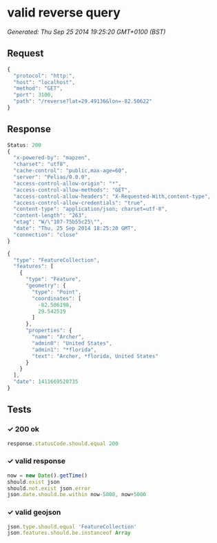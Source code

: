 # valid reverse query

*Generated: Thu Sep 25 2014 19:25:20 GMT+0100 (BST)*
## Request
```javascript
{
  "protocol": "http:",
  "host": "localhost",
  "method": "GET",
  "port": 3100,
  "path": "/reverse?lat=29.49136&lon=-82.50622"
}
```

## Response
```javascript
Status: 200
{
  "x-powered-by": "mapzen",
  "charset": "utf8",
  "cache-control": "public,max-age=60",
  "server": "Pelias/0.0.0",
  "access-control-allow-origin": "*",
  "access-control-allow-methods": "GET",
  "access-control-allow-headers": "X-Requested-With,content-type",
  "access-control-allow-credentials": "true",
  "content-type": "application/json; charset=utf-8",
  "content-length": "263",
  "etag": "W/\"107-75b55c25\"",
  "date": "Thu, 25 Sep 2014 18:25:20 GMT",
  "connection": "close"
}
```
```javascript
{
  "type": "FeatureCollection",
  "features": [
    {
      "type": "Feature",
      "geometry": {
        "type": "Point",
        "coordinates": [
          -82.506198,
          29.542519
        ]
      },
      "properties": {
        "name": "Archer",
        "admin0": "United States",
        "admin1": "*florida",
        "text": "Archer, *florida, United States"
      }
    }
  ],
  "date": 1411669520735
}
```

## Tests

### ✓ 200 ok
```javascript
response.statusCode.should.equal 200
```

### ✓ valid response
```javascript
now = new Date().getTime()
should.exist json
should.not.exist json.error
json.date.should.be.within now-5000, now+5000
```

### ✓ valid geojson
```javascript
json.type.should.equal 'FeatureCollection'
json.features.should.be.instanceof Array
```

